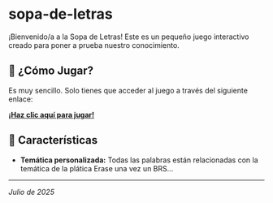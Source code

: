 #  sopa-de-letras

¡Bienvenido/a a la Sopa de Letras! Este es un pequeño juego interactivo creado para poner a prueba nuestro conocimiento.

## 🚀 ¿Cómo Jugar?

Es muy sencillo. Solo tienes que acceder al juego a través del siguiente enlace:

**[¡Haz clic aquí para jugar!](https://pamezg.github.io/Erase-una-vez.../)**

## 🎯 Características

* **Temática personalizada:** Todas las palabras están relacionadas con la temática de la plática Erase una vez un BRS...

---
*Julio de 2025*
